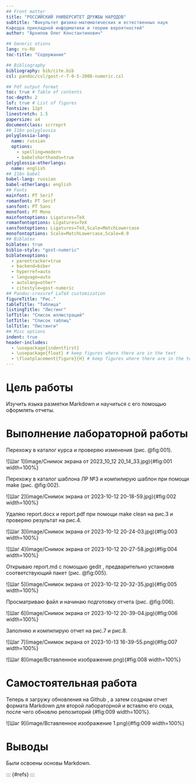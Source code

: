 ```yaml
---
## Front matter
title: "РОССИЙСКИЙ УНИВЕРСИТЕТ ДРУЖБЫ НАРОДОВ"
subtitle: "Факультет физико-математических и естественных наук
Кафедра прикладной информатики и теории вероятностей"
author: "Архипов Олег Константинович"

## Generic otions
lang: ru-RU
toc-title: "Содержание"

## Bibliography
bibliography: bib/cite.bib
csl: pandoc/csl/gost-r-7-0-5-2008-numeric.csl

## Pdf output format
toc: true # Table of contents
toc-depth: 2
lof: true # List of figures
fontsize: 12pt
linestretch: 1.5
papersize: a4
documentclass: scrreprt
## I18n polyglossia
polyglossia-lang:
  name: russian
  options:
	- spelling=modern
	- babelshorthands=true
polyglossia-otherlangs:
  name: english
## I18n babel
babel-lang: russian
babel-otherlangs: english
## Fonts
mainfont: PT Serif
romanfont: PT Serif
sansfont: PT Sans
monofont: PT Mono
mainfontoptions: Ligatures=TeX
romanfontoptions: Ligatures=TeX
sansfontoptions: Ligatures=TeX,Scale=MatchLowercase
monofontoptions: Scale=MatchLowercase,Scale=0.9
## Biblatex
biblatex: true
biblio-style: "gost-numeric"
biblatexoptions:
  - parentracker=true
  - backend=biber
  - hyperref=auto
  - language=auto
  - autolang=other*
  - citestyle=gost-numeric
## Pandoc-crossref LaTeX customization
figureTitle: "Рис."
tableTitle: "Таблица"
listingTitle: "Листинг"
lofTitle: "Список иллюстраций"
lotTitle: "Список таблиц"
lolTitle: "Листинги"
## Misc options
indent: true
header-includes:
  - \usepackage{indentfirst}
  - \usepackage{float} # keep figures where there are in the text
  - \floatplacement{figure}{H} # keep figures where there are in the text
---
```


# Цель работы

Изучить языка разметки Markdown и научиться с его помощью оформлять отчеты.

# Выполнение лабораторной работы

Перехожу в каталог курса и проверяю изменения (рис. @fig:001).

![Шаг 1](image/Снимок экрана от 2023_10_12 20_14_33.jpg){#fig:001 width=100%}

Перехожу в каталог шаблона ЛР №3 и компилирую шаблон при помощи make (рис. @fig:002).

![Шаг 2](image/Снимок экрана от 2023-10-12 20-18-59.jpg){#fig:002 width=100%}

Удаляю report.docx и report.pdf при помощи make clean на рис.3 и проверяю результат на рис.4.

![Шаг 3](image/Снимок экрана от 2023-10-12 20-24-03.jpg){#fig:003 width=100%}

![Шаг 4](image/Снимок экрана от 2023-10-12 20-27-58.jpg){#fig:004 width=100%}

Открываю report.md с помощью gedit , предварительно установив соответствующий пакет (рис. @fig:005).

![Шаг 5](image/Снимок экрана от 2023-10-12 20-32-35.jpg){#fig:005 width=100%}

Просматриваю файл и начинаю подготовку отчета (рис. @fig:006).

![Шаг 6](image/Снимок экрана от 2023-10-12 20-39-04.jpg){#fig:006 width=100%}

Заполняю и компилирую отчет на рис.7 и рис.8.

![Шаг 7](image/Снимок экрана от 2023-10-13 16-39-55.png){#fig:007 width=100%}

![Шаг 8](image/Вставленное изображение.png){#fig:008 width=100%}

# Самостоятельная работа
Теперь я загружу обновления на Github , а затем созднам отчет формата Markdown для второй лабораторной и вставлю его сюда, после чего обновлю репозиторий {#fig:009 width=100%}.

![Шаг 9](image/Вставленное изображение 1.png){#fig:009 width=100%}

# Выводы
Были освоены основы Markdown.

::: {#refs}
:::
